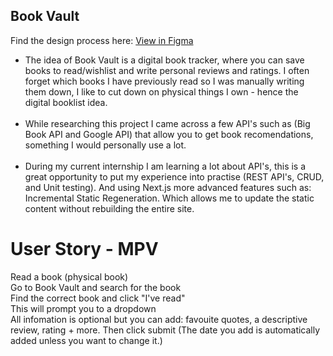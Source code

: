 ## Book Vault

Find the design process here: [View in Figma](https://embed.figma.com/design/BQC9re6BqW6O0pJyCAK4nw/Book-Vault?node-id=0-1&embed-host=share)
<br>
* The idea of Book Vault is a digital book tracker, where you can save books to read/wishlist and write personal reviews and ratings. I often forget which books I have previously read so I was manually writing them down, I like to cut down on physical things I own - hence the digital booklist idea. <br><br>
* While researching this project I came across a few API's such as (Big Book API and Google API) that allow you to get book recomendations, something I would personally use a lot.<br><br>
* During my current internship I am learning a lot about API's, this is a great opportunity to put my experience into practise (REST API's, CRUD, and Unit testing). And using Next.js more advanced features such as: Incremental Static Regeneration. Which allows me to update the static content without rebuilding the entire site.

# User Story - MPV 
Read a book (physical book)  <br>  Go to Book Vault and search for the book<br>  Find the correct book and click "I've read"<br>  This will prompt you to a dropdown<br>  All infomation is optional but you can add: favouite quotes, a descriptive review, rating + more. Then click submit (The date you add is automatically added unless you want to change it.) <br><br>

